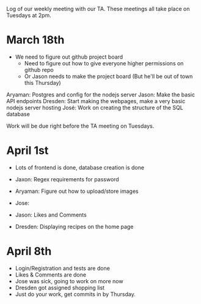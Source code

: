 
Log of our weekly meeting with our TA. These meetings all take place on Tuesdays at 2pm.

# March 18th

- We need to figure out github project board
	- Need to figure out how to give everyone higher permissions on github repo
	- Or Jason needs to make the project board (But he'll be out of town this Thursday)


Aryaman: Postgres and config for the nodejs server
Jason: Make the basic API endpoints
Dresden: Start making the webpages, make a very basic nodejs server hosting
José: Work on creating the structure of the SQL database


Work will be due right before the TA meeting on Tuesdays. 

# April 1st

- Lots of frontend is done, database creation is done

- Jaxon: Regex requirements for password
- Aryaman: Figure out how to upload/store images 
- Jose: 
- Jason: Likes and Comments
- Dresden: Displaying recipes on the home page




# April 8th

- Login/Registration and tests are done
- Likes & Comments are done
- Jose was sick, going to work on more now
- Dresden got assigned shopping list
- Just do your work, get commits in by Thursday. 





